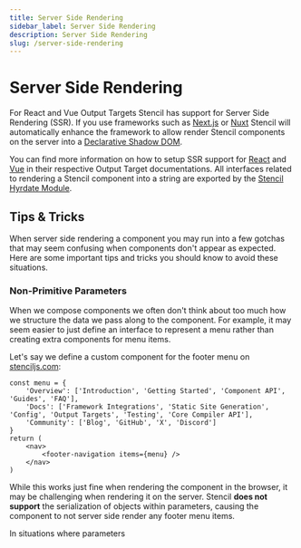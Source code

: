 ```yaml
---
title: Server Side Rendering
sidebar_label: Server Side Rendering
description: Server Side Rendering
slug: /server-side-rendering
---
```


# Server Side Rendering

For React and Vue Output Targets Stencil has support for Server Side Rendering (SSR). If you use frameworks such as [Next.js](https://nextjs.org/) or [Nuxt](https://nuxt.com/) Stencil will automatically enhance the framework to allow render Stencil components on the server into a [Declarative Shadow DOM](https://web.dev/articles/declarative-shadow-dom).

You can find more information on how to setup SSR support for [React](/docs/react) and [Vue](/docs/vue) in their respective Output Target documentations. All interfaces related to rendering a Stencil component into a string are exported by the [Stencil Hyrdate Module](/docs/hydrate-app).

## Tips & Tricks

When server side rendering a component you may run into a few gotchas that may seem confusing when components don't appear as expected. Here are some important tips and tricks you should know to avoid these situations.

### Non-Primitive Parameters

When we compose components we often don't think about too much how we structure the data we pass along to the component. For example, it may seem easier to just define an interface to represent a menu rather than creating extra components for menu items.

Let's say we define a custom component for the footer menu on [stenciljs.com](https://stenciljs.com/):

```tsx
const menu = {
    'Overview': ['Introduction', 'Getting Started', 'Component API', 'Guides', 'FAQ'],
    'Docs': ['Framework Integrations', 'Static Site Generation', 'Config', 'Output Targets', 'Testing', 'Core Compiler API'],
    'Community': ['Blog', 'GitHub', 'X', 'Discord']
}
return (
    <nav>
        <footer-navigation items={menu} />
    </nav>
)
```

While this works just fine when rendering the component in the browser, it may be challenging when rendering it on the server. Stencil __does not support__ the serialization of objects within parameters, causing the component to not server side render any footer menu items.

In situations where parameters 